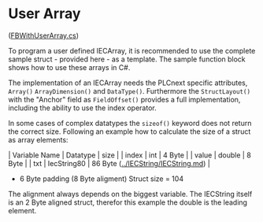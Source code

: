 # User Array
([FBWithUserArray.cs](FBWithUserArray.cs))

To program a user defined IECArray, it is recommended to use the complete sample struct - provided here - as a template.
The sample function block shows how to use these arrays in C#.

The implementation of an IECArray needs the PLCnext specific attributes, `Array()` `ArrayDimension()` and `DataType()`.
Furthermore the `StructLayout()` with the "Anchor" field as `FieldOffset()` provides a full implementation, including the ability to use the index operator.

In some cases of complex datatypes the `sizeof()` keyword does not return the correct size.
Following an example how to calculate the size of a struct as array elements:

| Variable Name | Datatype | size |
| index | int | 4 Byte |
| value | double | 8 Byte |
| txt	| IecString80 | 86 Byte ([../IECString/IECString.md](calculation)) |

+ 6 Byte padding (8 Byte aligment)
Struct size = 104

The alignment always depends on the biggest variable. The IECString itself is an 2 Byte aligned struct, therefor this example the double is the leading element.